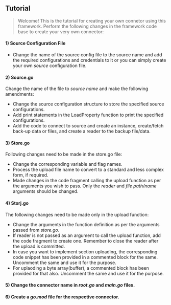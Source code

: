 ## <b>Tutorial</b>

> Welcome! This is the tutorial for creating your own connetor using this framework. Perform the following changes in the framework code base to create your very own connector:

#### 1) Source Configuration File

* Change the name of the source config file to the source name and add the required configurations and credentials to it or you can simply create your own *source* configuration file.

#### 2) Source.go

Change the name of the file to *source name* and make the following amendments:

* Change the source configuration structure to store the specified source configurations.
* Add print statements in the Load<Source>Property function to print the specified configurations.
* Add the code to connect to source and create an instance, create/fetch back-up data or files, and create a reader to the backup file/data.

#### 3) Store.go

Following changes need to be made in the store.go file:

* Change the corresponding variable and flag names.
* Process the upload file name to convert to a standard and less complex form, if required.
* Made changes in the code fragment calling the upload function as per the arguments you wish to pass. Only the *reader* and *file path/name* arguments should be changed.

#### 4) Storj.go

The following changes need to be made only in the upload function:

* Change the arguments in the function definition as per the arguments passed from *store.go*.
* If reader is not passed as an argument to call the upload function, add the code fragment to create one. Remember to close the reader after the upload is committed.
* In case you want to implement section uploading, the corresponding code snippet has been provided in a commented block for the same. Uncomment the same and use it for the purpose.
* For uplaoding a byte array(buffer), a commented block has been provided for that also. Uncomment the same and use it for the purpose.

#### 5) Change the connector name in *root.go* and *main.go* files.

#### 6) Create a *go.mod* file for the respective connector.
